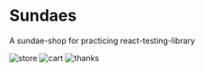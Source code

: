 # Sundaes
A sundae-shop for practicing react-testing-library


![store](https://user-images.githubusercontent.com/48029545/203604390-bbc77f12-7f96-486a-86fb-2c04a89c8993.png)
![cart](https://user-images.githubusercontent.com/48029545/203604423-c6604547-12e5-4cc9-8d7f-7d3d64487035.png)
![thanks](https://user-images.githubusercontent.com/48029545/203604433-2ca8954d-3de9-4ddd-a3a7-604ee709fd5a.png)
